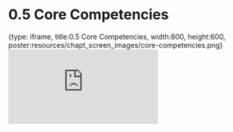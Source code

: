 # 0.5 Core Competencies
 
{type: iframe, title:0.5 Core Competencies, width:800, height:600, poster:resources/chapt_screen_images/core-competencies.png}
![](https://vgaysin1.github.io/CURE-MicrobialMysteries-test/core-competencies.html)
 

 
